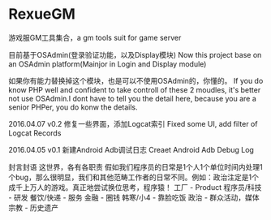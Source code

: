 ﻿# RexueGM
游戏服GM工具集合，a gm tools suit for game server

目前基于OSAdmin(登录验证功能，以及Display模块)
Now this project base on an OSAdmin platform(Mainjor in Login and Display module)

如果你有能力替换掉这个模块，也是可以不使用OSAdmin的，你懂的。
If you do know PHP well and confident to take controll of these 2 moudles, it's better not use OSAdmin.I dont have to tell you the detail here, because you are a senior PHPer, you do konw the details.

2016.04.07 v0.2 
修复一些界面，添加Logcat索引
Fixed some UI, add filter of Logcat Records

2016.04.05 v0.1 
新建Android Adb调试日志
Creaet Android Adb Debug Log


封言封语
这世界，各有各职责
假如我们程序员的日常是1个人1个单位时间内处理1个bug，那么很明显，我们和其他范畴工作者的日常不同。例如：政治注定是1个成千上万人的游戏。真正地尝试换位思考，程序猿！
工厂 		- Product
程序员/科技 - 研发
餐饮/快递	- 服务
金融		- 圈钱
韩寒/小4	- 靠脸吃饭
政治		- 群众活动，媒体
宗教		- 历史遗产




